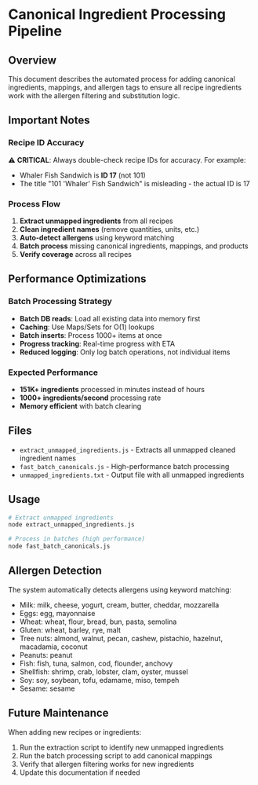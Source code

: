# Canonical Ingredient Processing Pipeline

## Overview
This document describes the automated process for adding canonical ingredients, mappings, and allergen tags to ensure all recipe ingredients work with the allergen filtering and substitution logic.

## Important Notes

### Recipe ID Accuracy
⚠️ **CRITICAL**: Always double-check recipe IDs for accuracy. For example:
- Whaler Fish Sandwich is **ID 17** (not 101)
- The title "101 'Whaler' Fish Sandwich" is misleading - the actual ID is 17

### Process Flow
1. **Extract unmapped ingredients** from all recipes
2. **Clean ingredient names** (remove quantities, units, etc.)
3. **Auto-detect allergens** using keyword matching
4. **Batch process** missing canonical ingredients, mappings, and products
5. **Verify coverage** across all recipes

## Performance Optimizations

### Batch Processing Strategy
- **Batch DB reads**: Load all existing data into memory first
- **Caching**: Use Maps/Sets for O(1) lookups
- **Batch inserts**: Process 1000+ items at once
- **Progress tracking**: Real-time progress with ETA
- **Reduced logging**: Only log batch operations, not individual items

### Expected Performance
- **151K+ ingredients** processed in minutes instead of hours
- **1000+ ingredients/second** processing rate
- **Memory efficient** with batch clearing

## Files
- `extract_unmapped_ingredients.js` - Extracts all unmapped cleaned ingredient names
- `fast_batch_canonicals.js` - High-performance batch processing
- `unmapped_ingredients.txt` - Output file with all unmapped ingredients

## Usage
```bash
# Extract unmapped ingredients
node extract_unmapped_ingredients.js

# Process in batches (high performance)
node fast_batch_canonicals.js
```

## Allergen Detection
The system automatically detects allergens using keyword matching:
- Milk: milk, cheese, yogurt, cream, butter, cheddar, mozzarella
- Eggs: egg, mayonnaise
- Wheat: wheat, flour, bread, bun, pasta, semolina
- Gluten: wheat, barley, rye, malt
- Tree nuts: almond, walnut, pecan, cashew, pistachio, hazelnut, macadamia, coconut
- Peanuts: peanut
- Fish: fish, tuna, salmon, cod, flounder, anchovy
- Shellfish: shrimp, crab, lobster, clam, oyster, mussel
- Soy: soy, soybean, tofu, edamame, miso, tempeh
- Sesame: sesame

## Future Maintenance
When adding new recipes or ingredients:
1. Run the extraction script to identify new unmapped ingredients
2. Run the batch processing script to add canonical mappings
3. Verify that allergen filtering works for new ingredients
4. Update this documentation if needed 
